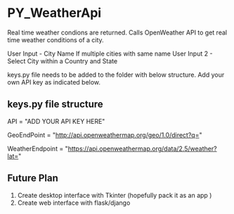 # PY_WeatherApi

Real time weather condions are returned. 
Calls OpenWeather API to get real time weather conditions of a city. 

User Input - City Name
If multiple cities with same name 
User Input 2 - Select City within a Country and State 

keys.py file needs to be added to the folder with below structure. Add your own API key as indicated below. 

## keys.py file structure 

API = "ADD YOUR API KEY HERE"

GeoEndPoint = "http://api.openweathermap.org/geo/1.0/direct?q="

WeatherEndpoint = "https://api.openweathermap.org/data/2.5/weather?lat="

## Future Plan 
1. Create desktop interface with Tkinter (hopefully pack it as an app )
2. Create web interface with flask/django 